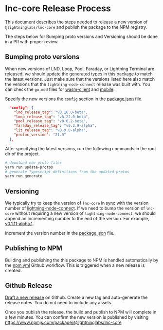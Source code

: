 # lnc-core Release Process

This document describes the steps needed to release a new version of
`@lightninglabs/lnc-core` and publish the package to the NPM registry.

The steps below for Bumping proto versions and Versioning should be done in
a PR with proper review.

## Bumping proto versions

When new versions of LND, Loop, Pool, Faraday, or Lightning Terminal are
released, we should update the generated types in this package to match the
latest versions. Just make sure that the versions listed here also match the
versions that the `lightning-node-connect` release was built with. You can check
the `go.mod` files for
[wasm-client](https://github.com/lightninglabs/lightning-node-connect/blob/master/cmd/wasm-client/go.mod)
and
[mobile](https://github.com/lightninglabs/lightning-node-connect/blob/master/mobile/go.mod).

Specify the new versions the `config` section in the
[package.json](https://github.com/lightninglabs/lnc-core/blob/9d31f49dd9cacab1e7cb1d5664074fd554f42897/package.json#L7)
file.

```json
  "config": {
    "lnd_release_tag": "v0.16.0-beta",
    "loop_release_tag": "v0.22.0-beta",
    "pool_release_tag": "v0.6.2-beta",
    "faraday_release_tag": "v0.2.9-alpha",
    "lit_release_tag": "v0.9.0-alpha",
    "protoc_version": "21.9"
  },
```

After specifying the latest versions, run the following commands in the root
dir of the project.

```sh
# download new proto files
yarn run update-protos
# generate Typescript definitions from the updated protos
yarn run generate
```

## Versioning

We typically try to keep the version of `lnc-core` in sync with the version
number of [lightning-node-connect](https://github.com/lightninglabs/lightning-node-connect).
If we need to bump the version of `lnc-core` without requiring a new version of
`lightning-node-connect`, we should append an incrementing number to the end of
the version. For example,
[v0.1.11-alpha.1](https://github.com/lightninglabs/lnc-web/releases/tag/v0.1.11-alpha.1).

Increment the version number in the
[package.json](https://github.com/lightninglabs/lnc-core/blob/9d31f49dd9cacab1e7cb1d5664074fd554f42897/package.json#L3)
file.

## Publishing to NPM

Building and publishing the this package to NPM is handled automatically by
the [npm.yml](https://github.com/lightninglabs/lnc-core/blob/e136a4ee9295279acb0ae309327e19e6a59b39aa/.github/workflows/npm.yml#L1)
Github workflow. This is triggered when a new release is created.

## Github Release

[Draft a new release](https://github.com/lightninglabs/lnc-core/releases/new)
on Github. Create a new tag and auto-generate the release notes. You do not
need to include any assets.

Once you publish the release, the build and publish to NPM will complete in
a few minutes. You can confirm the new version is published by visiting
https://www.npmjs.com/package/@lightninglabs/lnc-core
